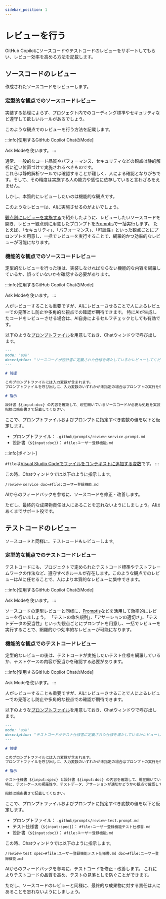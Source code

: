 ```yaml
---
sidebar_position: 1
---
```


# レビューを行う

GitHub Copilotにソースコードやテストコードのレビューをサポートしてもらい、レビュー効率を高める方法を記載します。

## ソースコードのレビュー

作成されたソースコードをレビューします。

### 定型的な観点でのソースコードレビュー

実装する処理によらず、プロジェクト内でのコーディング標準やセキュリティなど遵守して欲しいルールがあるでしょう。

このような観点でのレビューを行う方法を記載します。

<!-- textlint-disable ja-technical-writing/ja-no-mixed-period -->
<!-- textlint-disable jtf-style/4.3.2.大かっこ［］ -->
:::info[使用するGitHub Copilot ChatのMode]
<!-- textlint-enable jtf-style/4.3.2.大かっこ［］ -->
<!-- textlint-enable ja-technical-writing/ja-no-mixed-period -->
Ask Modeを使います。
:::

通常、一般的なコード品質やパフォーマンス、セキュリティなどの観点は静的解析に近い位置づけで実施されるべきものです。  
これらは静的解析ツールでは確認することが難しく、人による確認となりがちです。そして、その精度は実施する人の能力や感性に依存していると言わざるをえません。

しかし、本質的にレビューしたいのは機能的な観点です。

このようなレビューは、AIに実施させるのがよいでしょう。

[観点別にレビューを実施する](../../before-coding-test/review-perspective)で紹介したように、レビューしたいソースコードを開き、レビュー観点別に用意したプロンプトを[Promptis](https://marketplace.visualstudio.com/items?itemName=tis.promptis)で一括実行します。
たとえば、「セキュリティ」、「パフォーマンス」、「可読性」といった観点ごとにプロンプトを用意し、一括でレビューを実行することで、網羅的かつ効率的なレビューが可能になります。

### 機能的な観点でのソースコードレビュー

定型的なレビューを行った後は、実装しなければならない機能的な内容を網羅しているか、誤っていないかを確認する必要があります。

<!-- textlint-disable ja-technical-writing/ja-no-mixed-period -->
<!-- textlint-disable jtf-style/4.3.2.大かっこ［］ -->
:::info[使用するGitHub Copilot ChatのMode]
<!-- textlint-enable jtf-style/4.3.2.大かっこ［］ -->
<!-- textlint-enable ja-technical-writing/ja-no-mixed-period -->
Ask Modeを使います。
:::

人がレビューすることも重要ですが、AIにレビューさせることで人によるレビューでの見落とし防止や多角的な視点での確認が期待できます。 特にAIが生成したコードをレビューさせる場合は、AI自身によるセルフチェックとしても有効です。

以下のような[プロンプトファイル](../../ai-on-boarding/shared-instructions-prompts)を用意しておき、Chatウィンドウで呼び出します。

```markdown
---
mode: "ask"
description: "ソースコードが設計書に定義された仕様を満たしているかレビューしてください"
---

# 前提

このプロンプトファイルには入力変数が含まれます。
プロンプトファイルを呼び出しに、入力変数のいずれかが未指定の場合はプロンプトの実行を中止し、ユーザーに入力変数の指定を指示してください。

# 指示

設計書 ${input:doc} の内容を確認して、現在開いているソースコードが必要な処理を実装しているかレビューしてください。  
指摘は箇条書きで記載してください。
```

ここで、プロンプトファイルおよびプロンプトに指定すべき変数の値を以下と仮定します。

- プロンプトファイル： `.github/prompts/review-service.prompt.md`
- 設計書（`${input:doc}`）： `#file:ユーザー登録機能.md`

<!-- textlint-disable ja-technical-writing/ja-no-mixed-period -->
<!-- textlint-disable jtf-style/4.3.2.大かっこ［］ -->
:::info[ポイント]
<!-- textlint-enable jtf-style/4.3.2.大かっこ［］ -->
<!-- textlint-enable ja-technical-writing/ja-no-mixed-period -->
`#file`は[Visual Studio Codeでファイルをコンテキストに追加する変数](https://code.visualstudio.com/docs/copilot/reference/copilot-vscode-features)です。
:::

この時、Chatウィンドウでは以下のように指示します。

```shell
/review-service doc=#file:ユーザー登録機能.md
```

AIからのフィードバックを参考に、ソースコードを修正・改善します。

ただし、最終的な成果物責任は人にあることを忘れないようにしましょう。AIはあくまでサポート役です。

## テストコードのレビュー

ソースコードと同様に、テストコードもレビューします。

### 定型的な観点でのテストコードレビュー

テストコードにも、プロジェクトで定められたテストコード標準やテストフレームワークの作法など、遵守すべきルールが存在します。このような観点でのレビューはAIに任せることで、人はより本質的なレビューに集中できます。

<!-- textlint-disable ja-technical-writing/ja-no-mixed-period -->
<!-- textlint-disable jtf-style/4.3.2.大かっこ［］ -->
:::info[使用するGitHub Copilot ChatのMode]
<!-- textlint-enable jtf-style/4.3.2.大かっこ［］ -->
<!-- textlint-enable ja-technical-writing/ja-no-mixed-period -->
Ask Modeを使います。
:::

ソースコードの定型レビューと同様に、[Promptis](https://marketplace.visualstudio.com/items?itemName=tis.promptis)などを活用して効率的にレビューを行いましょう。
「テストの命名規則」、「アサーションの適切さ」、「テストデータの妥当性」といった観点ごとにプロンプトを用意し、一括でレビューを実行することで、網羅的かつ効率的なレビューが可能になります。

### 機能的な観点でのテストコードレビュー

定型的なレビューの後は、テストコードが実施したいテスト仕様を網羅しているか、テストケースの内容が妥当かを確認する必要があります。

<!-- textlint-disable ja-technical-writing/ja-no-mixed-period -->
<!-- textlint-disable jtf-style/4.3.2.大かっこ［］ -->
:::info[使用するGitHub Copilot ChatのMode]
<!-- textlint-enable jtf-style/4.3.2.大かっこ［］ -->
<!-- textlint-enable ja-technical-writing/ja-no-mixed-period -->
Ask Modeを使います。
:::

人がレビューすることも重要ですが、AIにレビューさせることで人によるレビューでの見落とし防止や多角的な視点での確認が期待できます。

以下のような[プロンプトファイル](../../ai-on-boarding/shared-instructions-prompts)を用意しておき、Chatウィンドウで呼び出します。

```markdown
---
mode: "ask"
description: "テストコードがテスト仕様書に定義された仕様を満たしているかレビューしてください"
---

# 前提

このプロンプトファイルには入力変数が含まれます。
プロンプトファイルを呼び出しに、入力変数のいずれかが未指定の場合はプロンプトの実行を中止し、ユーザーに入力変数の指定を指示してください。

# 指示

テスト仕様書 ${input:spec} と設計書 ${input:doc} の内容を確認して、現在開いているテストコードが必要なテストを実装しているかレビューしてください。  
特に、テストケースの網羅性や、テストデータ、アサーションが適切かどうかの観点で確認してください。

指摘は箇条書きで記載してください。
```

ここで、プロンプトファイルおよびプロンプトに指定すべき変数の値を以下と仮定します。

- プロンプトファイル： `.github/prompts/review-test.prompt.md`
- テスト仕様書（`${input:spec}`）： `#file:ユーザー登録機能テスト仕様書.md`
- 設計書（`${input:doc}`）： `#file:ユーザー登録機能.md`

この時、Chatウィンドウでは以下のように指示します。

```shell
/review-test spec=#file:ユーザー登録機能テスト仕様書.md doc=#file:ユーザー登録機能.md
```

AIからのフィードバックを参考に、テストコードを修正・改善します。
これによりテストコードの品質を高め、テストの見落としを防ぐことができます。

ただし、ソースコードのレビューと同様に、最終的な成果物に対する責任は人にあることを忘れないようにしましょう。
